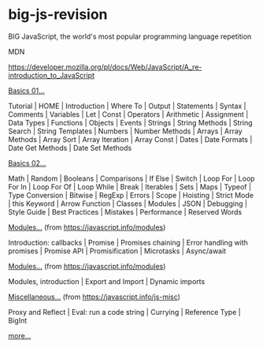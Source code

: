 # big-js-revision

BIG JavaScript, the world's most popular programming language repetition

MDN

https://developer.mozilla.org/pl/docs/Web/JavaScript/A_re-introduction_to_JavaScript

<a href="./docs/basics01.md">Basics 01...</a><br/>

Tutorial | HOME | Introduction | Where To | Output | Statements | Syntax | Comments | Variables | Let | Const | Operators | Arithmetic | Assignment | Data Types | Functions | Objects | Events | Strings | String Methods | String Search | String Templates | Numbers | Number Methods | Arrays | Array Methods | Array Sort | Array Iteration | Array Const | Dates | Date Formats | Date Get Methods | Date Set Methods

<a href="./docs/basics02.md">Basics 02...</a><br/>

Math | Random | Booleans | Comparisons | If Else | Switch | Loop For | Loop For In | Loop For Of | Loop While | Break | Iterables | Sets | Maps | Typeof | Type Conversion | Bitwise | RegExp | Errors | Scope | Hoisting | Strict Mode | this Keyword | Arrow Function | Classes | Modules | JSON | Debugging | Style Guide | Best Practices | Mistakes | Performance | Reserved Words

<a href="./docs/modules.md">Modules...</a> (from https://javascript.info/modules)

Introduction: callbacks | Promise | Promises chaining | Error handling with promises | Promise API | Promisification | Microtasks | Async/await

<a href="./docs/modules.md">Modules...</a> (from https://javascript.info/modules)

Modules, introduction | Export and Import | Dynamic imports

<a href="./docs/misc.md">Miscellaneous...</a> (from https://javascript.info/js-misc)

Proxy and Reflect | Eval: run a code string | Currying | Reference Type | BigInt

<a href="./docs/link.md">more...</a>
